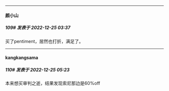 

*****

####  颜小山  
##### 109#       发表于 2022-12-25 03:37

买了pentiment，居然也打折，满足了。

*****

####  kangkangsama  
##### 110#       发表于 2022-12-25 05:23

本来想买审判之逝，结果发现索尼那边是60%off

